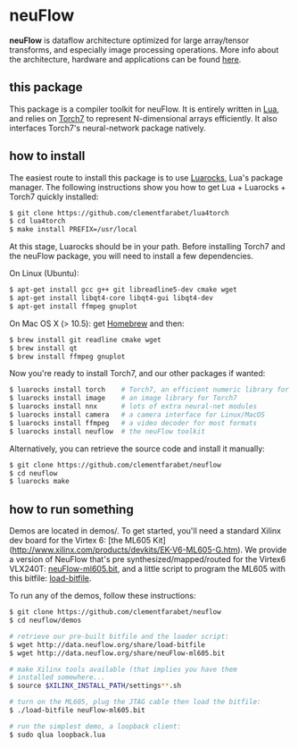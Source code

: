 # neuFlow

**neuFlow** is dataflow architecture optimized for 
large array/tensor transforms, and especially image
processing operations.
More info about the architecture, 
hardware and applications can be found 
[here](http://www.neuflow.org).

## this package

This package is a compiler toolkit for neuFlow. It is 
entirely written in [Lua](http://www.lua.org/), and
relies on [Torch7](https://github.com/andresy/torch) to 
represent N-dimensional arrays efficiently. It also
interfaces Torch7's neural-network package natively.

## how to install

The easiest route to install this package is to use
[Luarocks](http://www.luarocks.org/), Lua's package
manager. 
The following instructions show you how to get
Lua + Luarocks + Torch7 quickly installed:

``` sh
$ git clone https://github.com/clementfarabet/lua4torch
$ cd lua4torch
$ make install PREFIX=/usr/local
```

At this stage, Luarocks should be in your path. Before
installing Torch7 and the neuFlow package, you will need
to install a few dependencies.

On Linux (Ubuntu):

``` sh
$ apt-get install gcc g++ git libreadline5-dev cmake wget
$ apt-get install libqt4-core libqt4-gui libqt4-dev
$ apt-get install ffmpeg gnuplot
```

On Mac OS X (> 10.5): get [Homebrew](http://mxcl.github.com/homebrew/)
and then:

``` sh
$ brew install git readline cmake wget
$ brew install qt
$ brew install ffmpeg gnuplot
```

Now you're ready to install Torch7, and our other packages if
wanted:

``` sh
$ luarocks install torch    # Torch7, an efficient numeric library for Lua
$ luarocks install image    # an image library for Torch7
$ luarocks install nnx      # lots of extra neural-net modules
$ luarocks install camera   # a camera interface for Linux/MacOS
$ luarocks install ffmpeg   # a video decoder for most formats
$ luarocks install neuflow  # the neuFlow toolkit
```

Alternatively, you can retrieve the source code and install it
manually:

``` sh
$ git clone https://github.com/clementfarabet/neuflow
$ cd neuflow
$ luarocks make
```

## how to run something

Demos are located in demos/. To get started, you'll need 
a standard Xilinx dev board for the Virtex 6: [the ML605 Kit]
(http://www.xilinx.com/products/devkits/EK-V6-ML605-G.htm).
We provide a version of NeuFlow that's pre synthesized/mapped/routed 
for the Virtex6 VLX240T: 
[neuFlow-ml605.bit](http://data.clement.farabet.net/share/neuFlow-ml605.bit), 
and a little script  to program the ML605 with this bitfile: 
[load-bitfile](http://data.clement.farabet.net/share/load-bitfile).

To run any of the demos, follow these instructions:

``` sh
$ git clone https://github.com/clementfarabet/neuflow
$ cd neuflow/demos

# retrieve our pre-built bitfile and the loader script:
$ wget http://data.neuflow.org/share/load-bitfile
$ wget http://data.neuflow.org/share/neuFlow-ml605.bit

# make Xilinx tools available (that implies you have them
# installed somewhere...
$ source $XILINX_INSTALL_PATH/settings**.sh

# turn on the ML605, plug the JTAG cable then load the bitfile:
$ ./load-bitfile neuFlow-ml605.bit

# run the simplest demo, a loopback client:
$ sudo qlua loopback.lua
```
